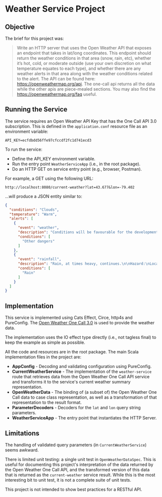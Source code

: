 # Weather Service Project

## Objective

The brief for this project was:

> Write an HTTP server that uses the Open Weather API that exposes an endpoint that takes in lat/long coordinates. 
This endpoint should return the weather conditions in that area (snow, rain, etc), 
whether it’s hot, cold, or moderate outside (use your own discretion on what temperature equates to each type), 
and whether there are any weather alerts in that area along with the weather conditions related to the alert.
The API can be found here: https://openweathermap.org/api. 
The one-call api returns all the data while the other apis are piece-mealed sections.
You may also find the https://openweathermap.org/faq useful.

## Running the Service

The service requires an Open Weather API Key that has the One Call API 3.0 subscription.
This is defined in the `application.conf` resource file as an environment variable:

``API_KEY=ecfdbdd56ffe97cfccdf2fc1d741ecd3``

To run the service:
- Define the API_KEY environment variable.
- Run the entry point `WeatherServiceApp` (i.e., in the root package).
- Do an HTTP GET on service entry point (e.g., browser, Postman).

For example, a GET using the following URL:

``http://localhost:8080/current-weather?lat=43.677&lon=-79.402``

...will produce a JSON entity similar to:

```json
{
  "conditions": "Clouds",
  "temperature": "Warm",
  "alerts": [
    {
      "event": "weather",
      "description": "Conditions will be favourable for the development of funnel clouds this afternoon and evening.\n\n###\n\nThese types of funnel clouds are generated by weak rotation under rapidly growing clouds or weak thunderstorms. This weak rotation is normally not a danger near the ground. However, there is a chance that this rotation could intensify and become a weak landspout tornado.\n\nLandspout tornadoes do not usually cause significant damage but can still be dangerous. They can be strong enough to topple trees, damage roofs or toss debris short distances.\n\nPlease continue to monitor alerts and forecasts issued by Environment Canada. To report severe weather, send an email to ONstorm@ec.gc.ca or tweet reports using #ONStorm.",
      "conditions": [
        "Other dangers"
      ]
    },
    {
      "event": "rainfall",
      "description": "Rain, at times heavy, continues.\n\nHazard:\nLocalized heavy rainfall with 50 to 75 mm possible.\n\nTiming:\nEnding this evening.\n\nDiscussion:\nHeavy showers and isolated thunderstorms are expected to continue on and off throughout the day. These showers and thunderstorms are very slow moving and some areas may receive significant rainfall amounts.\n\nFor information concerning flooding, please consult your local Conservation Authority or Ontario Ministry of Natural Resources and Forestry office. Visit Ontario.ca/floods for the latest details.\n\n###\n\nHeavy downpours can cause flash floods and water pooling on roads. Localized flooding in low-lying areas is possible. Heavy rainfall in combination with other weather factors, such as hail, wind and lightning will make outdoor activities unsafe.\n\nPlease continue to monitor alerts and forecasts issued by Environment Canada. To report severe weather, send an email to ONstorm@ec.gc.ca or tweet reports using #ONStorm.",
      "conditions": [
        "Rain"
      ]
    }
  ]
}
```

## Implementation

This service is implemented using Cats Effect, Circe, http4s and PureConfig.
The [Open Weather One Call 3.0](https://openweathermap.org/api/one-call-3) is
used to provide the weather data.

The implementation uses the IO effect type directly (i.e., not tagless final)
to keep the example as simple as possible.

All the code and resources are in the root package. 
The main Scala implementation files in the project are:
* **AppConfig** - Decoding and validating configuration using PureConfig.
* **CurrentWeatherService** - The implementation of the `weather-service` route that
retrieves data from the Open Weather One Call API service and transforms it to
the service's current weather summary representation.
* **OpenWeatherData** - The binding of (a subset of) the Open Weather One Call data
to case class representation, as well as a transformation of that representation to
the result format.
* **ParameterDecoders** - Decoders for the `lat` and `lon` query string parameters.
* **WeatherServiceApp** - The entry point that instantiates the HTTP Server.

## Limitations

The handling of validated query parameters (in `CurrentWeatherService`) seems awkward.

There is limited unit testing: a single unit test in `OpenWeatherDataSpec`.
This is useful for documenting this project's interpretation of the data returned
by the Open Weather One Call API, and the transformed version of this data that is
returned as the `current-weather` service result. While this is the most interesting
bit to unit test, it is not a complete suite of unit tests.

This project is not intended to show best practices for a RESTful API.
